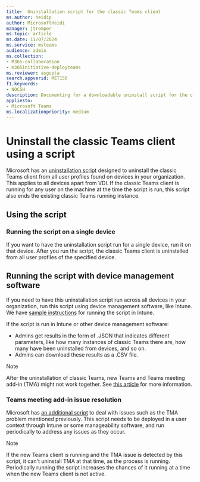 ```yaml
---
title:  Uninstallation script for the classic Teams client
ms.author: heidip
author: MicrosoftHeidi
manager: jtremper
ms.topic: article
ms.date: 11/07/2024
ms.service: msteams
audience: admin
ms.collection: 
- M365-collaboration
- m365initiative-deployteams
ms.reviewer: asgupta
search.appverid: MET150
f1.keywords:
- NOCSH
description: Documenting for a downloadable uninstall script for the classic Teams client which allows you to manually shut off and remove the classic Teams client after moving to the new Teams client on non-VDI devices.
appliesto: 
- Microsoft Teams
ms.localizationpriority: medium
---
```


# Uninstall the classic Teams client using a script

Microsoft has an [uninstallation script](https://download.microsoft.com/download/9/2/e/92e3b1f4-4c7e-4c93-9c8e-3df82a369333/UninstallClassicTeams.ps1) designed to uninstall the classic Teams client from all user profiles found on devices in your organization. This applies to all devices apart from VDI. If the classic Teams client is running for any user on the machine at the time the script is run, this script also ends the existing classic Teams running instance.

## Using the script

### Running the script on a single device

If you want to have the uninstallation script run for a single device, run it on that device. After you run the script, the classic Teams client is uninstalled from all user profiles of the specified device.

## Running the script with device management software

If you need to have this uninstallation script run across all devices in your organization, run this script using device management software, like Intune. We have [sample instructions](https://github.com/microsoft/MDE-PowerBI-Templates/blob/master/ASR_scripts/AddShortcuts_with_Intune.md) for running the script in Intune.

If the script is run in Intune or other device management software:

- Admins get results in the form of .JSON that indicates different parameters, like how many instances of classic Teams there are, how many have been uninstalled from devices, and so on.
- Admins can download these results as a .CSV file.

> [!NOTE]
> After the uninstallation of classic Teams, new Teams and Teams meeting add-in (TMA) might not work together. See [this article](/microsoftteams/troubleshoot/meetings/teams-meeting-add-in-missing#cause) for more information.

### Teams meeting add-in issue resolution

Microsoft has [an additional script](http://download.microsoft.com/download/9/2/e/92e3b1f4-4c7e-4c93-9c8e-3df82a369333/DetectAndUninstallTMA.ps1) to deal with issues such as the TMA problem mentioned previously. This script needs to be deployed in a user context through Intune or some manageability software, and run periodically to address any issues as they occur.

> [!NOTE]
> If the new Teams client is running and the TMA issue is detected by this script, it can't uninstall TMA at that time, as the process is running. Periodically running the script increases the chances of it running at a time when the new Teams client is not active.
